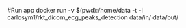 #Run app
docker run -v $(pwd):/home/data -t -i carlosym1/rkt_dicom_ecg_peaks_detection data/in/ data/out/